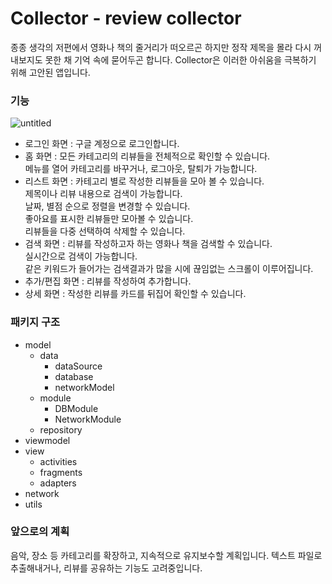 # Collector - review collector

종종 생각의 저편에서 영화나 책의 줄거리가 떠오르곤 하지만 정작 제목을 몰라 다시 꺼내보지도 못한 채 기억 속에 묻어두곤 합니다. Collector은 이러한 아쉬움을 극복하기 위해 고안된 앱입니다.

### 기능
![untitled](https://user-images.githubusercontent.com/81304917/180488702-0c4122dd-b3ea-46d2-878b-4dcfb84e8449.png)

- 로그인 화면 : 구글 계정으로 로그인합니다.  
- 홈 화면 : 모든 카테고리의 리뷰들을 전체적으로 확인할 수 있습니다.  
메뉴를 열어 카테고리를 바꾸거나, 로그아웃, 탈퇴가 가능합니다.  
- 리스트 화면 : 카테고리 별로 작성한 리뷰들을 모아 볼 수 있습니다.  
제목이나 리뷰 내용으로 검색이 가능합니다.  
날짜, 별점 순으로 정렬을 변경할 수 있습니다.  
좋아요를 표시한 리뷰들만 모아볼 수 있습니다.  
리뷰들을 다중 선택하여 삭제할 수 있습니다.
- 검색 화면 : 리뷰를 작성하고자 하는 영화나 책을 검색할 수 있습니다.  
실시간으로 검색이 가능합니다.  
같은 키워드가 들어가는 검색결과가 많을 시에 끊임없는 스크롤이 이루어집니다.
- 추가/편집 화면 : 리뷰를 작성하여 추가합니다.
- 상세 화면 : 작성한 리뷰를 카드를 뒤집어 확인할 수 있습니다. 

    





### 패키지 구조
- model
  - data
    - dataSource
    - database
    - networkModel
  - module
    - DBModule
    - NetworkModule
  - repository
- viewmodel
- view
  - activities
  - fragments
  - adapters
- network
- utils


### 앞으로의 계획
음악, 장소 등 카테고리를 확장하고, 지속적으로 유지보수할 계획입니다.
텍스트 파일로 추출해내거나, 리뷰를 공유하는 기능도 고려중입니다.
